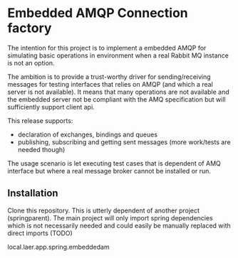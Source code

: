 # Embedded AMQP Connection factory

The intention for this project is to implement a embedded AMQP for simulating
basic operations in environment when a real Rabbit MQ instance is not an option.

The ambition is to provide a trust-worthy driver for sending/receiving messages
for testing interfaces that relies on AMQP (and which a real server is not available).
It means that many operations are not available and the embedded server not be compliant 
with the AMQ specification but will sufficiently support client api. 

This release supports:
* declaration of exchanges, bindings and queues
* publishing, subscribing and getting sent messages (more work/tests are needed though)

The usage scenario is let executing test cases that is dependent of AMQ interface 
but where a real message broker cannot be installed or run.

## Installation

Clone this repository. This is utterly dependent of another project (springparent). The
main project will only import spring dependencies which is not necessarily needed and 
could easily be manually replaced with direct imports (TODO)

local.laer.app.spring.embeddedam